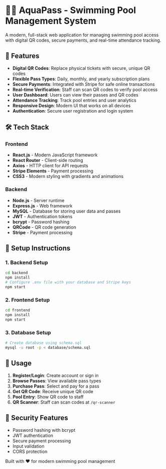 # 🏊‍♂️ AquaPass - Swimming Pool Management System

A modern, full-stack web application for managing swimming pool access with digital QR codes, secure payments, and real-time attendance tracking.

## 🚀 Features

- **Digital QR Codes**: Replace physical tickets with secure, unique QR codes
- **Flexible Pass Types**: Daily, monthly, and yearly subscription plans
- **Secure Payments**: Integrated with Stripe for safe online transactions
- **Real-time Verification**: Staff can scan QR codes to verify pool access
- **User Dashboard**: Users can view their passes and QR codes
- **Attendance Tracking**: Track pool entries and user analytics
- **Responsive Design**: Modern UI that works on all devices
- **Authentication**: Secure user registration and login system

## 🛠️ Tech Stack

### Frontend
- **React.js** - Modern JavaScript framework
- **React Router** - Client-side routing
- **Axios** - HTTP client for API requests
- **Stripe Elements** - Payment processing
- **CSS3** - Modern styling with gradients and animations

### Backend
- **Node.js** - Server runtime
- **Express.js** - Web framework
- **MySQL** - Database for storing user data and passes
- **JWT** - Authentication tokens
- **bcrypt** - Password hashing
- **QRCode** - QR code generation
- **Stripe** - Payment processing

## 🔧 Setup Instructions

### 1. Backend Setup
```bash
cd backend
npm install
# Configure .env file with your database and Stripe keys
npm start
```

### 2. Frontend Setup
```bash
cd frontend
npm install
npm start
```

### 3. Database Setup
```bash
# Create database using schema.sql
mysql -u root -p < database/schema.sql
```

## 📱 Usage

1. **Register/Login**: Create account or sign in
2. **Browse Passes**: View available pass types
3. **Purchase Pass**: Select and pay for a pass
4. **Get QR Code**: Receive unique QR code
5. **Pool Entry**: Show QR code to staff
6. **QR Scanner**: Staff can scan codes at `/qr-scanner`

## 🔐 Security Features

- Password hashing with bcrypt
- JWT authentication
- Secure payment processing
- Input validation
- CORS protection

Built with ❤️ for modern swimming pool management